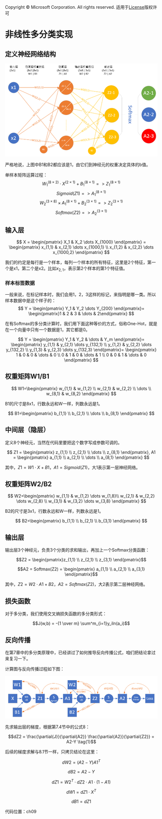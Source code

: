 Copyright © Microsoft Corporation. All rights reserved.
  适用于[License](https://github.com/Microsoft/ai-edu/blob/master/LICENSE.md)版权许可

# 非线性多分类实现

## 定义神经网络结构

<img src='./Images/9/nn.png'/>

严格地说，上图中B1和B2都应该是1，由它们到神经元的权重决定具体的b值。

单样本矩阵运算过程：
$$W_1^{(8 \times 2)} \cdot X^{(2 \times 1)} + B_1^{(8 \times 1)} => Z_1^{(8 \times 1)}$$
$$Sigmoid(Z1) => A_1^{(8 \times 1)}$$
$$W_2^{(3 \times 8)} \times A_1^{(8 \times 1)} + B_2^{(3 \times 1)} => Z_2^{(3 \times 1)}$$
$$Softmax(Z2) => A_2^{(3 \times 1)}$$

## 输入层

$$
X = \begin{pmatrix}
X_1 & X_2 \dots X_{1000} 
\end{pmatrix}
= \begin{pmatrix}
x_{1,1} & x_{2,1} \dots x_{1000,1} \\
x_{1,2} & x_{2,2} \dots x_{1000,2}
\end{pmatrix}
$$

我们的约定是每行是一个样本，每列一个样本的所有特征，这里是2个特征，第一个是x1，第二个是x2。比如$x_{2,1}$，表示第2个样本的第1个特征值。

### 样本标签数据

一般来说，在标记样本时，我们会用1，2，3这样的标记，来指明是哪一类。所以样本数据中是这个样子的：
$$
Y = 
\begin{pmatrix}
Y_1 & Y_2 \dots Y_{200}
\end{pmatrix}=
\begin{pmatrix}1 & 2 & 3 & \dots & 2\end{pmatrix}
$$

在有Softmax的多分类计算时，我们用下面这种等价的方式，俗称One-Hot，就是在一个向量中只有一个数据是1，其它都是0。

$$
Y = 
\begin{pmatrix}
Y_1 & Y_2 & \dots & Y_m
\end{pmatrix}=
\begin{pmatrix}
y_{1,1} & y_{2,1} \dots y_{132,1} \\
y_{1,2} & y_{2,2} \dots y_{132,2} \\
y_{1,3} & y_{2,3} \dots y_{132,3}
\end{pmatrix}=
\begin{pmatrix}
1 & 0 & 0 & \dots & 0 \\
0 & 1 & 0 & \dots & 1 \\
0 & 0 & 1 & \dots & 0
\end{pmatrix}
$$

## 权重矩阵W1/B1
$$
W1=\begin{pmatrix}
w_{1,1} & w_{1,2} \\
w_{2,1} & w_{2,2} \\
\dots \\
w_{8,1} & w_{8,2}
\end{pmatrix}
$$

B1的尺寸是8x1，行数永远和W一样，列数永远是1。

$$
B1=\begin{pmatrix}
b_{1,1} \\
b_{2,1} \\
\dots \\
b_{8,1}
\end{pmatrix}
$$


## 中间层（隐层）

定义8个神经元，当然在代码里要把这个数字写成参数可调的。

$$
Z1 = \begin{pmatrix}
z_{1,1} \\ 
z_{2,1} \\ 
\dots \\
z_{8,1} \end{pmatrix},
A1 = \begin{pmatrix}
a_{1,1} \\ 
a_{2,1} \\ 
\dots \\
a_{8,1} \end{pmatrix}
$$

其中，$Z1=W1 \cdot X+B1，A1=Sigmoid(Z1)$，大1表示第一层神经网络。

## 权重矩阵W2/B2

$$
W2=\begin{pmatrix}
w_{1,1} & w_{1,2} \dots w_{1,8}\\
w_{2,1} & w_{2,2} \dots w_{2,8} \\
w_{3,1} & w_{3,2} \dots w_{3,8}
\end{pmatrix}
$$

B2的尺寸是3x1，行数永远和W一样，列数永远是1。

$$
B2=\begin{pmatrix}
b_{1,1} \\
b_{2,1} \\
b_{3,1}
\end{pmatrix}
$$

## 输出层

输出层3个神经元，负责3个分类的求和输出，再加上一个Softmax分类函数：

$$Z2 = \begin{pmatrix}z_{1,1} \\ z_{2,1} \\ z_{3,1} \end{pmatrix}$$

$$A2 = Softmax(Z2) = \begin{pmatrix} a_{1,1} \\ a_{2,1} \\ a_{3,1} \end{pmatrix}$$

其中，$Z2=W2 \cdot A1+B2，A2=Softmax(Z2)$，大2表示第二层神经网络。

## 损失函数

对于多分类，我们使用交叉熵损失函数的多分类形式：

$$J(w,b) = -{1 \over m} \sum^m_{i=1}y_iln(a_i)$$


## 反向传播

在第7章中的多分类原理中，已经讲过了如何推导反向传播公式，咱们把结论拿过来复习一下。

计算图与反向传播过程如下图：

<img src='./Images/9/backward.png'/>

先求输出层的梯度，根据第7.4节中的公式8：

$$dZ2 = \frac{\partial{J}}{\partial{A2}} \frac{\partial{A2}}{\partial{Z2}} = A2-Y \tag{1}$$

后续的梯度求解与8.1节一样，只拷贝结论在这里：

$$dW2=(A2-Y)A1^T \tag{2}$$

$$dB2=A2-Y \tag{3}$$

$$dZ1=W2^T \cdot dZ2 \cdot A1 \cdot (1-A1) \tag{4}$$

$$dW1= dZ1 \cdot X^T \tag{5}$$

$$dB1= dZ1 \tag{6}$$

代码位置：ch09
